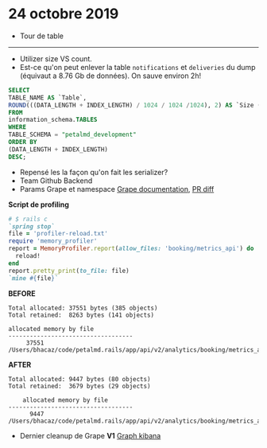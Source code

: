 
# 24 octobre 2019

- Tour de table

 ---
- Utilizer size VS count.
- Est-ce qu'on peut enlever la table `notifications` et `deliveries` du dump (équivaut a 8.76 Gb de données). On sauve environ 2h!
```sql
SELECT
TABLE_NAME AS `Table`,
ROUND(((DATA_LENGTH + INDEX_LENGTH) / 1024 / 1024 /1024), 2) AS `Size (GB)`
FROM
information_schema.TABLES
WHERE
TABLE_SCHEMA = "petalmd_development"
ORDER BY
(DATA_LENGTH + INDEX_LENGTH)
DESC;
```

- Repensé les la façon qu'on fait les serializer?
- Team Github Backend
- Params Grape et namespace [Grape documentation](https://github.com/ruby-grape/grape#include-parent-namespaces), [PR diff](https://github.com/petalmd/petalmd.rails/pull/4902/files#diff-f2de8f1752b6f2df73b0c4e755bd69c0R4)

**Script de profiling**
```ruby
# $ rails c
`spring stop`
file = 'profiler-reload.txt'
require 'memory_profiler'
report = MemoryProfiler.report(allow_files: 'booking/metrics_api') do
  reload!
end
report.pretty_print(to_file: file)
`mine #{file}`
```

**BEFORE**
```
Total allocated: 37551 bytes (385 objects)
Total retained:  8263 bytes (141 objects)

allocated memory by file
-----------------------------------
     37551  /Users/bhacaz/code/petalmd.rails/app/api/v2/analytics/booking/metrics_api.rb
```
	
**AFTER**
```
Total allocated: 9447 bytes (80 objects)
Total retained:  3679 bytes (29 objects)

	allocated memory by file
-----------------------------------
      9447  /Users/bhacaz/code/petalmd.rails/app/api/v2/analytics/booking/metrics_api.rb
```
* Dernier cleanup de Grape **V1** [Graph kibana](https://bit.ly/2JiVdaq)


<!--stackedit_data:
eyJoaXN0b3J5IjpbMzY0NDYzNDkwLDE4Nzc0MzE5NzUsMTUxNz
I4NDc4MSw0OTIzNDUzNTMsOTAxNDI3MzAzLC0xOTY5NDYyOTUy
LC0xMjMyNDYyMjI1XX0=
-->
